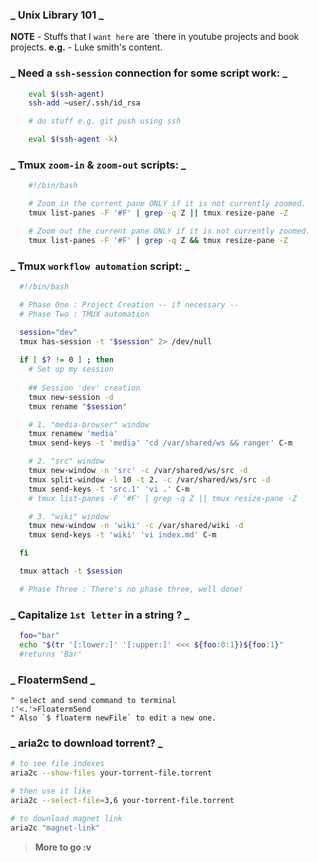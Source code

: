 ### _ Unix Library 101 _

**NOTE** - Stuffs that I `want here` are `there in youtube projects and book projects.
**e.g.** - Luke smith's content.

### _ Need a `ssh-session` connection for some script work: _

```bash
    eval $(ssh-agent)
    ssh-add ~user/.ssh/id_rsa

    # do stuff e.g. git push using ssh

    eval $(ssh-agent -k)
```
### _ Tmux `zoom-in` & `zoom-out` scripts: _

```bash
    #!/bin/bash

    # Zoom in the current pane ONLY if it is not currently zoomed.
    tmux list-panes -F '#F' | grep -q Z || tmux resize-pane -Z

    # Zoom out the current pane ONLY if it is not currently zoomed.
    tmux list-panes -F '#F' | grep -q Z && tmux resize-pane -Z
```

### _ Tmux `workflow automation` script: _

```bash
  #!/bin/bash

  # Phase One : Project Creation -- if necessary --
  # Phase Two : TMUX automation

  session="dev"
  tmux has-session -t "$session" 2> /dev/null
   
  if [ $? != 0 ] ; then
    # Set up my session
   
    ## Session 'dev' creation 
    tmux new-session -d
    tmux rename "$session"

    # 1. "media-browser" window
    tmux renamew 'media'
    tmux send-keys -t 'media' 'cd /var/shared/ws && ranger' C-m

    # 2. "src" window
    tmux new-window -n 'src' -c /var/shared/ws/src -d
    tmux split-window -l 10 -t 2. -c /var/shared/ws/src -d
    tmux send-keys -t 'src.1' 'vi .' C-m
    # tmux list-panes -F '#F' | grep -q Z || tmux resize-pane -Z

    # 3. "wiki" window
    tmux new-window -n 'wiki' -c /var/shared/wiki -d
    tmux send-keys -t 'wiki' 'vi index.md' C-m

  fi

  tmux attach -t $session

  # Phase Three : There's no phase three, well done!
```

### _ Capitalize `1st letter` in a string ? _

```bash
  foo="bar"
  echo "$(tr '[:lower:]' '[:upper:]' <<< ${foo:0:1})${foo:1}"
  #returns 'Bar'
```

### _ FloatermSend _

```vim
" select and send command to terminal
:'<.'>FloatermSend
" Also `$ floaterm newFile` to edit a new one.
```

### _ aria2c to download torrent? _

```bash
# to see file indexes
aria2c --show-files your-torrent-file.torrent

# then use it like
aria2c --select-file=3,6 your-torrent-file.torrent

# to download magnet link
aria2c "magnet-link"
```

> **More to go :v**
